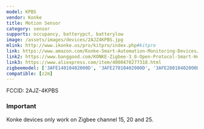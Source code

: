 ```yaml
---
model: KPBS
vendor: Konke
title: Motion Sensor
category: sensor
supports: occupancy, batterypct, batterylow
image: /assets/images/devices/2AJZ4KPBS.jpg
mlink: http://www.ikonke.us/pro/kitpro/index.php#kitpro
link: https://www.amazon.com/Konke-Smart-Automation-Monitoring-Devices/dp/B07QVXNDBS
link2: https://www.banggood.com/KONKE-Zigbee-3_0-Open-Protocol-Smart-Home-Human-Body-Sensor-Wireless-Connection-Light-Motion-Sensor-Switch-From-Xiaomi-Eco-system-p-1551514.html
link3: https://www.aliexpress.com/item/4000478277318.html
zigbeemodel: ['3AFE14010402000D', '3AFE27010402000D', '3AFE28010402000D']
compatible: [z2m]
---
```

FCCID: 2AJZ-4KPBS

### Important
Konke devices only work on Zigbee channel 15, 20 and 25.
